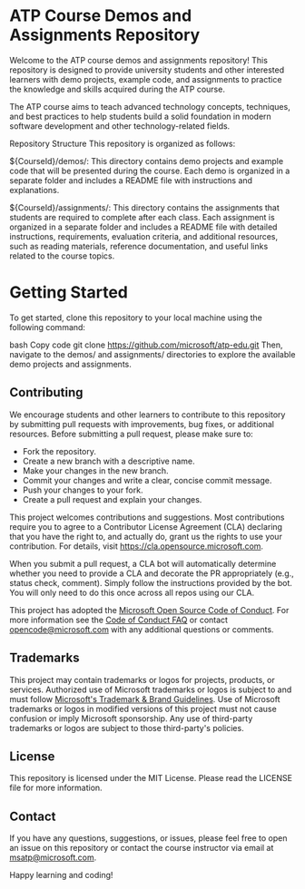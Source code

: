 # ATP Course Demos and Assignments Repository

Welcome to the ATP course demos and assignments repository! This repository is designed to provide university students and other interested learners with demo projects, example code, and assignments to practice the knowledge and skills acquired during the ATP course.

The ATP course aims to teach advanced technology concepts, techniques, and best practices to help students build a solid foundation in modern software development and other technology-related fields.

Repository Structure
This repository is organized as follows:

${CourseId}/demos/: This directory contains demo projects and example code that will be presented during the course. Each demo is organized in a separate folder and includes a README file with instructions and explanations.

${CourseId}/assignments/: This directory contains the assignments that students are required to complete after each class. Each assignment is organized in a separate folder and includes a README file with detailed instructions, requirements, evaluation criteria, and additional resources, such as reading materials, reference documentation, and useful links related to the course topics.

# Getting Started
To get started, clone this repository to your local machine using the following command:

bash
Copy code
git clone https://github.com/microsoft/atp-edu.git
Then, navigate to the demos/ and assignments/ directories to explore the available demo projects and assignments.

## Contributing

We encourage students and other learners to contribute to this repository by submitting pull requests with improvements, bug fixes, or additional resources. Before submitting a pull request, please make sure to:

- Fork the repository.
- Create a new branch with a descriptive name.
- Make your changes in the new branch.
- Commit your changes and write a clear, concise commit message.
- Push your changes to your fork.
- Create a pull request and explain your changes.

This project welcomes contributions and suggestions.  Most contributions require you to agree to a
Contributor License Agreement (CLA) declaring that you have the right to, and actually do, grant us
the rights to use your contribution. For details, visit https://cla.opensource.microsoft.com.

When you submit a pull request, a CLA bot will automatically determine whether you need to provide
a CLA and decorate the PR appropriately (e.g., status check, comment). Simply follow the instructions
provided by the bot. You will only need to do this once across all repos using our CLA.

This project has adopted the [Microsoft Open Source Code of Conduct](https://opensource.microsoft.com/codeofconduct/).
For more information see the [Code of Conduct FAQ](https://opensource.microsoft.com/codeofconduct/faq/) or
contact [opencode@microsoft.com](mailto:opencode@microsoft.com) with any additional questions or comments.

## Trademarks

This project may contain trademarks or logos for projects, products, or services. Authorized use of Microsoft 
trademarks or logos is subject to and must follow 
[Microsoft's Trademark & Brand Guidelines](https://www.microsoft.com/en-us/legal/intellectualproperty/trademarks/usage/general).
Use of Microsoft trademarks or logos in modified versions of this project must not cause confusion or imply Microsoft sponsorship.
Any use of third-party trademarks or logos are subject to those third-party's policies.

## License
This repository is licensed under the MIT License. Please read the LICENSE file for more information.

## Contact
If you have any questions, suggestions, or issues, please feel free to open an issue on this repository or contact the course instructor via email at msatp@microsoft.com.

Happy learning and coding!
